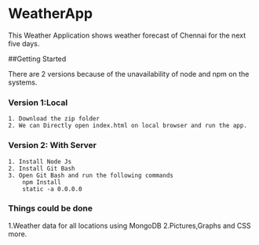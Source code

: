# WeatherApp

This Weather Application shows weather forecast of Chennai for the next five days.


##Getting Started

There are 2 versions because of the unavailability of node and npm on the systems.

### Version 1:Local
```
1. Download the zip folder
2. We can Directly open index.html on local browser and run the app.
```

### Version 2: With Server
```
1. Install Node Js
2. Install Git Bash
3. Open Git Bash and run the following commands
    npm Install
    static -a 0.0.0.0
```


### Things could be done

1.Weather data for all locations using MongoDB
2.Pictures,Graphs and CSS more.
